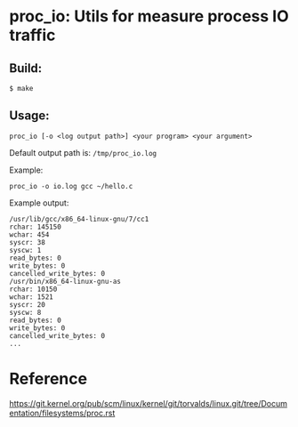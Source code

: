 # proc_io: Utils for measure process IO traffic

## Build:

```
$ make
```

## Usage:

```
proc_io [-o <log output path>] <your program> <your argument>
```

Default output path is: `/tmp/proc_io.log`

Example:

```
proc_io -o io.log gcc ~/hello.c
```

Example output:
```
/usr/lib/gcc/x86_64-linux-gnu/7/cc1
rchar: 145150
wchar: 454
syscr: 38
syscw: 1
read_bytes: 0
write_bytes: 0
cancelled_write_bytes: 0
/usr/bin/x86_64-linux-gnu-as
rchar: 10150
wchar: 1521
syscr: 20
syscw: 8
read_bytes: 0
write_bytes: 0
cancelled_write_bytes: 0
...
```

# Reference

https://git.kernel.org/pub/scm/linux/kernel/git/torvalds/linux.git/tree/Documentation/filesystems/proc.rst
